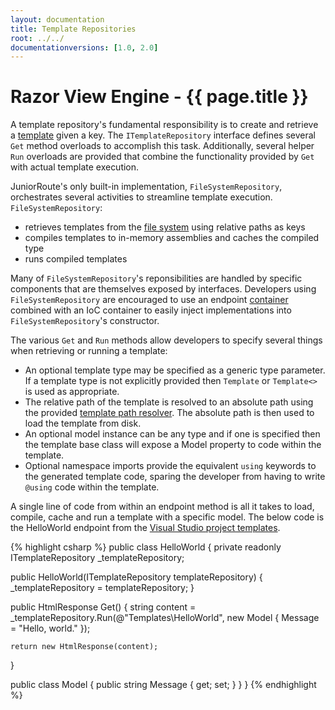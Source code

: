 ```yaml
---
layout: documentation
title: Template Repositories
root: ../../
documentationversions: [1.0, 2.0]
---
```

Razor View Engine - {{ page.title }}
=
A template repository's fundamental responsibility is to create and retrieve a [template](templates.html) given a key. The ```ITemplateRepository``` interface defines several ```Get``` method overloads to accomplish this task. Additionally, several helper ```Run``` overloads are provided that combine the functionality provided by ```Get``` with actual template execution.

JuniorRoute's only built-in implementation, ```FileSystemRepository```, orchestrates several activities to streamline template execution. ```FileSystemRepository```:
* retrieves templates from the [file system](../file_systems.html) using relative paths as keys
* compiles templates to in-memory assemblies and caches the compiled type
* runs compiled templates

Many of ```FileSystemRepository```'s reponsibilities are handled by specific components that are themselves exposed by interfaces. Developers using ```FileSystemRepository``` are encouraged to use an endpoint [container](../containers.html) combined with an IoC container to easily inject implementations into ```FileSystemRepository```'s constructor.

The various ```Get``` and ```Run``` methods allow developers to specify several things when retrieving or running a template:
* An optional template type may be specified as a generic type parameter. If a template type is not explicitly provided then ```Template``` or ```Template<>``` is used as appropriate.
* The relative path of the template is resolved to an absolute path using the provided [template path resolver](template_path_resolvers.html). The absolute path is then used to load the template from disk.
* An optional model instance can be any type and if one is specified then the template base class will expose a Model property to code within the template.
* Optional namespace imports provide the equivalent ```using``` keywords to the generated template code, sparing the developer from having to write ```@using``` code within the template. 

A single line of code from within an endpoint method is all it takes to load, compile, cache and run a template with a specific model. The below code is the HelloWorld endpoint from the [Visual Studio project templates](http://visualstudiogallery.msdn.microsoft.com/41f5e30a-d988-49a1-b86b-baa118fd832a).

{% highlight csharp %}
public class HelloWorld
{
  private readonly ITemplateRepository _templateRepository;

  public HelloWorld(ITemplateRepository templateRepository)
  {
    _templateRepository = templateRepository;
  }

  public HtmlResponse Get()
  {
    string content = _templateRepository.Run(@"Templates\HelloWorld", new Model { Message = "Hello, world." });

    return new HtmlResponse(content);
  }

  public class Model
  {
    public string Message
    {
      get;
      set;
    }
  }
}
{% endhighlight %}